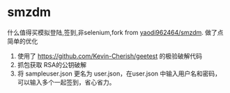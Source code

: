 # smzdm
什么值得买模拟登陆,签到,非selenium,fork from [yaodi962464/smzdm](https://github.com/yaodi962464/smzdm/tree/master/zhangdama). 做了点简单的优化

1) 使用了 https://github.com/Kevin-Cherish/geetest 的极验破解代码  
2) 抓包获取 RSA的公钥破解  
3) 将 sampleuser.json 更名为 user.json，在user.json 中输入用户名和密码，可以输入多个一起签到，省心省力。  
